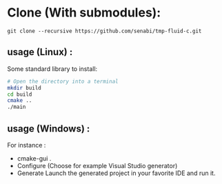 # Clone (With submodules):

```
git clone --recursive https://github.com/senabi/tmp-fluid-c.git
```

## usage (Linux) :

Some standard library to install:

```bash
# Open the directory into a terminal
mkdir build
cd build
cmake ..
./main
```

## usage (Windows) :

For instance :

-   cmake-gui .
-   Configure (Choose for example Visual Studio generator)
-   Generate
    Launch the generated project in your favorite IDE and run it.
